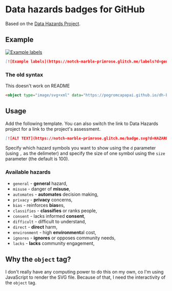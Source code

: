# Data hazards badges for GitHub

Based on the [Data Hazards Project](https://github.com/very-good-science/data-hazards).

## Example

[![Example labels](https://notch-marble-primrose.glitch.me/labels?d=general,misuse,automates,direct)](https://github.com/very-good-science/data-hazards)

```markdown
[![Example labels](https://notch-marble-primrose.glitch.me/labels?d=general,misuse,automates,direct)](https://github.com/very-good-science/data-hazards)
```

### The old syntax

This doesn't work on README

<object type="image/svg+xml" data="https://pogromcapapai.github.io/dh-badge/badge.svg?d=general,misuse,automates,direct"></object>

```html
<object type="image/svg+xml" data="https://pogromcapapai.github.io/dh-badge/badge.svg?d=general,misuse,automates,direct"></object>
```

## Usage

Add the following template. You can also switch the link to Data Hazards project for a link to the project's assessment.

```markdown
[![ALT TEXT](https://notch-marble-primrose.glitch.me/badge.svg?d=HAZARDS&size=SIZE)](https://github.com/very-good-science/data-hazards)]
``` 

Specify which hazard symbols you want to show using the `d` parameter (using `,` as the delimeter) and specify the size of one symbol using the `size` parameter (the default is 100).

### Available hazards

- `general` - **general** hazard,
- `misuse` - danger of **misuse**,
- `automates` - **automates** decision making,
- `privacy` - **privacy** concerns,
- `bias` - reinforces **bias**es,
- `classifies` - **classifies** or ranks people,
- `consent` - lacks informed **consent**,
- `difficult` - difficult to understand,
- `direct` - **direct** harm,
- `environment` - high **environment**al cost,
- `ignores` - **ignores** or opposes community needs,
- `lacks` - **lacks** community engagement,

## Why the `object` tag?

I don't really have any computing power to do this on my own, co I'm using JavaScript to render the SVG file. Because of that, I need the interactivity of the `object` tag.